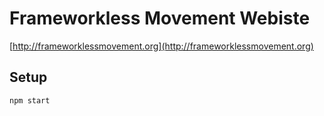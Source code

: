 # Frameworkless Movement Webiste

[http://frameworklessmovement.org](http://frameworklessmovement.org)

## Setup

    npm start

